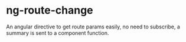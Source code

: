 # ng-route-change
An angular directive to get route params easily, no need to subscribe, a summary is sent to a component function.
